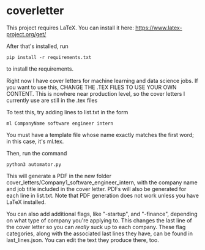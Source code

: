 # coverletter

This project requires LaTeX. You can install it here: https://www.latex-project.org/get/

After that's installed, run
```
pip install -r requirements.txt
```
to install the requirements.

Right now I have cover letters for machine learning and data science jobs. If you want to use this, CHANGE THE .TEX FILES TO USE YOUR OWN CONTENT.
This is nowhere near production level, so the cover letters I currently use are still in the .tex files

To test this, try adding lines to list.txt in the form
```
ml CompanyName software engineer intern
```
You must have a template file whose name exactly matches the first word; in this case, it's ml.tex.

Then, run the command
```
python3 automator.py
```

This will generate a PDF in the new folder cover_letters/Company1_software_engineer_intern, with the company name and job title included in the cover letter.
PDFs will also be generated for each line in list.txt.
Note that PDF generation does not work unless you have LaTeX installed.

You can also add additional flags, like "-startup", and "-finance", depending on what type of company you're applying to. This changes the last line of the cover letter so you can _really_ suck up to each company. These flag categories, along with the associated last lines they have, can be found in last_lines.json. You can edit the text they produce there, too.
